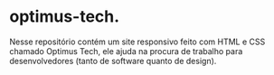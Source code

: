# optimus-tech.
Nesse repositório contém um site responsivo feito com HTML e CSS chamado Optimus Tech, ele ajuda na procura de trabalho para desenvolvedores (tanto de software quanto de design).
